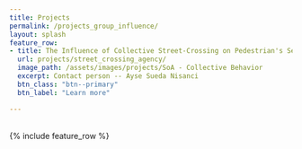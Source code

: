 ```yaml
---
title: Projects
permalink: /projects_group_influence/
layout: splash
feature_row:
- title: The Influence of Collective Street-Crossing on Pedestrian's Sense of Agency
  url: projects/street_crossing_agency/
  image_path: /assets/images/projects/SoA - Collective Behavior
  excerpt: Contact person -- Ayse Sueda Nisanci
  btn_class: "btn--primary"
  btn_label: "Learn more"

---
```


<br />
<div class="grid__wrapper">
{% include feature_row %}
</div>
